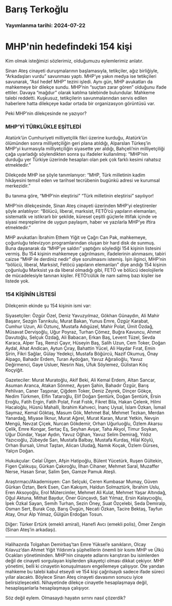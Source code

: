# Barış Terkoğlu

### Yayımlanma tarihi: 2024-07-22

# MHP'nin hedefindeki 154 kişi

Kim olmak isteğimizi sözlerimiz, olduğumuzu eylemlerimiz anlatır.

Sinan Ateş cinayeti duruşmalarının başlamasıyla, tetikçiler, ağız birliğiyle, “Arkadaşları vurdu” savunması yaptı. MHP’ye yakın medya ise tetikçileri savunarak, “Asıl hedef MHP” tezini işledi. Aynı gün, MHP avukatları da mahkemeye bir dilekçe sundu. MHP’nin “suçtan zarar gören” olduğunu ifade ettiler. Davaya “mağdur” olarak katılma talebinde bulundular. Mahkeme talebi reddetti. Kuşkusuz, tetikçilerin savunmalarından servis edilen haberlere hatta dilekçeye kadar ortada bir organizasyon görüntüsü var.

Peki MHP’nin dilekçesinde ne yazıyor?


### MHP’Yİ TÜRKLÜKLE EŞİTLEDİ

Atatürk’ün Cumhuriyeti milliyetçilik fikri üzerine kurduğu, Atatürk’ün ölümünden sonra milliyetçiliğin geri plana atıldığı, Alparslan Türkeş’in MHP’yi kurmasıyla milliyetçiliğin siyasette yer aldığı, Bahçeli’nin milliyetçiliği çağa uyarladığı söylendikten sonra şu ifadeler kullanılmış: “MHP’nin durduğu yer Türkiye üzerinde hesapları olan pek çok farklı kesimi rahatsız etmektedir.”

Dilekçede MHP ise şöyle tanımlanıyor: “MHP, Türk milletinin kadim hikâyesini temsil eden ve tarihsel tecrübenin bugünkü adresi ve kurumsal merkezidir.”

Bu tanıma göre, “MHP’nin eleştirisi” “Türk milletinin eleştirisi” sayılıyor!

MHP’nin dilekçesinde, Sinan Ateş cinayeti üzerinden MHP’yi eleştirenler şöyle anlatılıyor: “Bölücü, liberal, marksist, FETÖ’cü yapıların elemanları, sistematik ve istikrarlı bir şekilde, küresel çeşitli güçlerle ittifak içinde ve siyasi meşreplerine de uygun paylaşım, haber ve yazılarla MHP’ye iftira etmektedir.”

MHP avukatları İbrahim Ethem Yiğit ve Çağrı Can Pak, mahkemeye, çoğunluğu televizyon programlarından oluşan bir hard disk de sunmuş. Buna dayanarak da “MHP’ye saldırı” yaptığını söylediği 154 kişinin listesini vermiş. Bu 154 kişinin mahkemeye çağrılmasını, ifadelerinin alınmasını, tabiri caizse “MHP ile derdiniz nedir” diye sorulmasını istemiş. İşin ilginci, MHP’nin “bölücü, liberal, Marksist, Fetöcü yapıların elemanları” diye andığı 154 kişinin çoğunluğu Marksist ya da liberal olmadığı gibi, FETÖ ve bölücü ideolojilerle de mücadelesiyle tanınan kişiler. FETÖ’cülük ile nam salmış bazı kişiler ise listede yok.


### 154 KİŞİNİN LİSTESİ

Dilekçenin ekinde şu 154 kişinin ismi var:

Siyasetçiler: Özgür Özel, Deniz Yavuzyılmaz, Gökhan Günaydın, Ali Mahir Başarır, Sezgin Tanrıkulu, Murat Bakan, Yunus Emre, Özgür Karabat, Cumhur Uzun, Ali Öztunç, Mustafa Adıgüzel, Mahir Polat, Ümit Özdağ, Müsavat Dervişoğlu, Uğur Poyraz, Turhan Çömez, Buğra Kavuncu, Ahmet Davutoğlu, Selçuk Özdağ, Ali Babacan, Erkan Baş, Levent Tüzel, Sevda Karaca, Alper Taş, Remzi Çayır, Hüseyin Baş, Salih Uzun, Cem Toker, Doğan Aydal, Ahat Andican, Aytun Çıray, Bahattin Yücel, Ali Haydar Fırat, Emin Şirin, Fikri Sağlar, Gülay Yedekçi, Mustafa Böğürcü, Nazif Okumuş, Önay Alpago, Bahadır Erdem, Turan Aydoğan, Yavuz Ağıralioğlu, Yavuz Değirmenci, Gaye Usluer, Nesrin Nas, Ufuk Söylemez, Gülistan Kılıç Koçyiğit.

Gazeteciler: Murat Muratoğlu, Akif Beki, Ali Kemal Erdem, Altan Sancar, Asuman Aranca, Atakan Sönmez, Ayşen Şahin, Bahadır Özgür, Barış Pehlivan, Caner Taşpınar, Çiğdem Toker, Deniz Zeyrek, Dinçer Gökçe, Nedim Türkmen, Elfin Tataroğlu, Elif Doğan Şentürk, Doğan Şentürk, Ersin Eroğlu, Fatih Ergin, Fatih Polat, Fırat Fıstık, Fikret Bila, Hakan Çelenk, Hilmi Hacaloğlu, Hüsnü Mahalli, İbrahim Kahveci, İnanç Uysal, İslam Özkan, İsmail Saymaz, Kemal Göktaş, Masum Gök, Mehmet Bal, Mehmet Tezkan, Merdan Yanardağ, Miyase İlknur, Murat Ağırel, Murat Karan, Murat Yetkin, Nevşin Mengü, Nevzat Çiçek, Nurcan Gökdemir, Orhan Uğurluoğlu, Özlem Akarsu Çelik, Emre Kongar, Sertaç Eş, Seyhan Avşar, Taha Akyol, Timur Soykan, Uğur Dündar, Yaşar Aydın, Yavuz Oğhan, Yavuz Selim Demirağ, Yıldız Yazıcıoğlu, Zübeyde Sarı, Mustafa Balbay, Mustafa Kurdaş, Hilal Köylü, Orhan Bursalı, Umut Taştan, Alican Uludağ, Namık Koçak, Özlem Gürses, Yalçın Doğan.

Hukukçular: Celal Ülgen, Afşin Hatipoğlu, Bülent Yücetürk, Ruşen Gültekin, Figen Çalıkuşu, Gürkan Çakıroğlu, İlhan Cihaner, Mehmet Saral, Muzaffer Nerse, Hasan Sınar, Salim Şen, Gamze Pamuk Ateşli.

Araştırmacı/Akademisyen: Can Selçuki, Ceren Kumbasar Mumay, Güven Gürkan Öztan, Berk Esen, Can Kakışım, Haldun Solmaztürk, İbrahim Uslu, Eren Aksoyoğlu, Erol Mütercimler, Mehmet Ali Kulat, Mehmet Yaşar Altındağ, Oğul Aktuna, Mithat Baydur, Öner Günçavdı, Sait Yılmaz, Ersin Kalaycıoğlu, İpek Özkal Sayan, Semih Turhan, Sezin Öney, Suat Özçelebi, Seda Demiralp, Osman Sert, Burak Cop, Barış Övgün, Necati Özkan, Tacire Bektaş, Tayfun Atay, Onur Alp Yılmaz, Gülgün Erdoğan Tosun.

Diğer: Türker Ertürk (emekli amiral), Hanefi Avcı (emekli polis), Ömer Zengin (Sinan Ateş’in arkadaşı).

***

Halihazırda Tolgahan Demirbaş’tan Emre Yüksel’e sanıkların, Olcay Kılavuz’dan Ahmet Yiğit Yıldırım’a şüphelilerin önemli bir kısmı MHP ve Ülkü Ocakları yönetiminden. MHP’nin cinayete adlarını karıştıran bu isimlerden değil de cinayeti sorgulayan kişilerden şikayetçi olması dikkat çekiyor. MHP yönetimi, belli ki cinayetin konuşulmasını engellemeye çalışıyor. Öte yandan mahkeme bu talebi kabul etseydi ve 154 kişi çağrılsaydı sadece ifade süreci yıllar alacaktı. Böylece Sinan Ateş cinayeti davasının sonucu iyice belirsizleşecekti. Nihayetinde dilekçe cinayetle hesaplaşmaya değil, hesaplaşanlarla hesaplaşmaya çalışıyor.

Söz değil eylem. Olmasaydı hayatın sırrını nasıl çözerdik?

